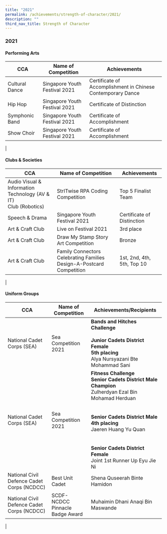```yaml
---
title: "2021"
permalink: /achievements/strength-of-character/2021/
description: ""
third_nav_title: Strength of Character
---
```

### **2021**

#### **Performing Arts**

| CCA | Name of Competition | Achievements |
|---|---|---|
| Cultural Dance | Singapore Youth Festival 2021 | Certificate of Accomplishment in Chinese Contemporary Dance |
| Hip Hop | Singapore Youth Festival 2021 | Certificate of Distinction |
| Symphonic Band | Singapore Youth Festival 2021 | Certificate of Accomplishment |
| Show Choir | Singapore Youth Festival 2021 | Certificate of Accomplishment |
|

#### **Clubs &amp; Societies**

| CCA | Name of Competition | Achievements |
|---|---|---|
| Audio Visual &amp; Information Technology (AV &amp; IT) <br>Club (Robotics) | StrITwise RPA Coding Competition | Top 5 Finalist Team |
| Speech &amp; Drama | Singapore Youth Festival 2021 | Certificate of Distinction  |
| Art &amp; Craft Club   | Live on Festival 2021 | 3rd place |
| Art &amp; Craft Club  | Draw My Stamp Story Art Competition  | Bronze |
| Art &amp; Craft Club   | Family Connectors Celebrating Families Design-A-Postcard Competition | 1st, 2nd, 4th, 5th, Top 10 |
|

#### **Uniform Groups**

| CCA | Name of Competition | Achievements/Recipients |
|---|---|---|
|  National Cadet Corps (SEA) | Sea Competition 2021 | **Bands and Hitches Challenge**<br><br>**Junior Cadets District Female**<br>**5th placing**<br>Alya Nursyazani Bte Mohammad Sani<br> |
|  National Cadet Corps (SEA)  | Sea Competition 2021 | **Fitness Challenge**<br>**Senior Cadets District Male**<br>**Champion**<br>Zulherdyan Ezal Bin Mohamad Herduan <br><br><br>**Senior Cadets District Male**<br>**4th placing**<br>Jaeren Huang Yu Quan<br><br><br>**Senior Cadets District Female**<br>Joint 1st Runner Up Eyu Jie Ni |
| National Civil Defence Cadet Corps (NCDCC)  | Best Unit Cadet | Shena Quseerah Binte Hamidon <br>  |
|  National Civil Defence Cadet Corps (NCDCC)  | SCDF-NCDCC<br>Pinnacle Badge Award  | Muhaimin Dhani Anaqi Bin Maswande  |
|